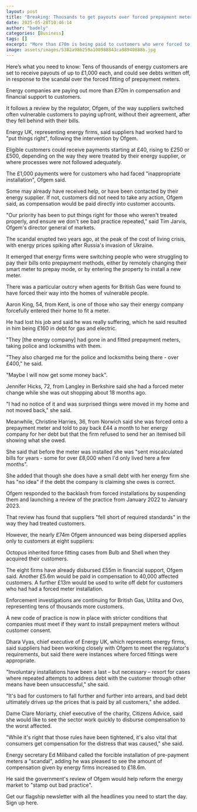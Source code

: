 ```yaml
---
layout: post
title: "Breaking: Thousands to get payouts over forced prepayment meter fitting"
date: 2025-05-28T10:46:14
author: "badely"
categories: [Business]
tags: []
excerpt: "More than £70m is being paid to customers who were forced to switch to prepaying for energy."
image: assets/images/5302a98b259a100988843ca98940888b.jpg
---
```


Here’s what you need to know: Tens of thousands of energy customers are set to receive payouts of up to £1,000 each, and could see debts written off, in response to the scandal over the forced fitting of prepayment meters.

Energy companies are paying out more than £70m in compensation and financial support to customers.

It follows a review by the regulator, Ofgem, of the way suppliers switched often vulnerable customers to paying upfront, without their agreement, after they fell behind with their bills.

Energy UK, representing energy firms, said suppliers had worked hard to "put things right", following the intervention by Ofgem.

Eligible customers could receive payments starting at £40, rising to £250 or £500, depending on the way they were treated by their energy supplier, or where processes were not followed adequately.

The £1,000 payments were for customers who had faced "inappropriate installation", Ofgem said.

Some may already have received help, or have been contacted by their energy supplier. If not, customers did not need to take any action, Ofgem said, as compensation would be paid directly into customer accounts.

"Our priority has been to put things right for those who weren't treated properly, and ensure we don't see bad practice repeated," said Tim Jarvis, Ofgem's director general of markets.

The scandal erupted two years ago, at the peak of the cost of living crisis, with energy prices spiking after Russia's invasion of Ukraine.

It emerged that energy firms were switching people who were struggling to pay their bills onto prepayment methods, either by remotely changing their smart meter to prepay mode, or by entering the property to install a new meter.

There was a particular outcry when agents for British Gas were found to have forced their way into the homes of vulnerable people.

Aaron King, 54, from Kent, is one of those who say their energy company forcefully entered their home to fit a meter.

He had lost his job and said he was really suffering, which he said resulted in him being £160 in debt for gas and electric.

"They [the energy company] had gone in and fitted prepayment meters, taking police and locksmiths with them.

"They also charged me for the police and locksmiths being there - over £400," he said.

"Maybe I will now get some money back".

Jennifer Hicks, 72, from Langley in Berkshire said she had a forced meter change while she was out shopping about 18 months ago.

"I had no notice of it and was surprised things were moved in my home and not moved back," she said.

Meanwhile, Christine Harries, 36, from Norwich said she was forced onto a prepayment meter and told to pay back £44 a month to her energy company for her debt but that the firm refused to send her an itemised bill showing what she owed. 

She said that before the meter was installed she was "sent miscalculated bills for years - some for over £8,000 when I'd only lived here a few months".

She added that though she does have a small debt with her energy firm she has "no idea" if the debt the company is claiming she owes is correct.

Ofgem responded to the backlash from forced installations by suspending them and launching a review of the practice from January 2022 to January 2023.

That review has found that suppliers "fell short of required standards" in the way they had treated customers.

However, the nearly £74m Ofgem announced was being dispersed applies only to customers at eight suppliers: 

Octopus inherited force fitting cases from Bulb and Shell when they acquired their customers.

The eight firms have already disbursed £55m in financial support, Ofgem said. Another £5.6m would be paid in compensation to 40,000 affected customers. A further £13m would be used to write off debt for customers who had had a forced meter installation.

Enforcement investigations are continuing for British Gas, Utilita and Ovo, representing tens of thousands more customers.

A new code of practice is now in place with stricter conditions that companies must meet if they want to install prepayment meters without customer consent.

Dhara Vyas, chief executive of Energy UK, which represents energy firms, said suppliers had been working closely with Ofgem to meet the regulator's requirements, but said there were instances where forced fittings were appropriate.

"Involuntary installations have been a last – but necessary – resort for cases where repeated attempts to address debt with the customer through other means have been unsuccessful," she said.

"It's bad for customers to fall further and further into arrears, and bad debt ultimately drives up the prices that is paid by all customers," she added.

Dame Clare Moriarty, chief executive of the charity, Citizens Advice, said she would like to see the sector work quickly to disburse compensation to the worst affected.

"While it's right that those rules have been tightened, it's also vital that consumers get compensation for the distress that was caused," she said.

Energy secretary Ed Miliband called the forcible installation of pre-payment meters a "scandal", adding he was pleased to see the amount of compensation given by energy firms increased to £18.6m. 

He said the government's review of Ofgem would help reform the energy market to "stamp out bad practice".

Get our flagship newsletter with all the headlines you need to start the day. Sign up here.

